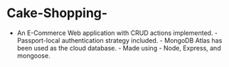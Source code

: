 # Cake-Shopping-
- An E-Commerce Web application with CRUD actions implemented. - Passport-local authentication strategy included. - MongoDB Atlas has been used as the cloud database. - Made using - Node, Express, and mongoose.
